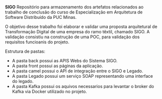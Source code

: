 **SIGO**
Repositório para armazenamento dos artefatos relacionados ao trabalho de conclusão do curso de Especialização em Arquitetura de Software Distribuído da PUC Minas.

O objetivo desse trabalho foi elaborar e validar uma proposta arquitetural de Transformação Digital de uma empresa do ramo têxtil, chamado SIGO. A validação consistiu na construção de uma POC, para validação dos requisitos funcioanis do projeto.

Estrutura de pastas:

- A pasta back possui as APIS Webs do Sistema SIGO.
- A pasta front possui as páginas da aplicação.
- A pasta camel possui o API de integração entre o SIGO e Legado.
- A pasta Legado possui um serviço SOAP representando uma interface do legado.
- A pasta Kafka possui os aquivos necessarios para levantar o broker do Kafka via Docker utilizado no projeto.
